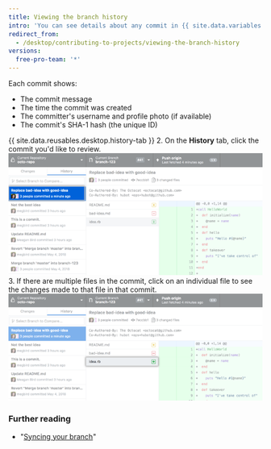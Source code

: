 ```yaml
---
title: Viewing the branch history
intro: 'You can see details about any commit in {{ site.data.variables.product.prodname_desktop }}, including a diff of the changes the commit introduced.'
redirect_from:
  - /desktop/contributing-to-projects/viewing-the-branch-history
versions:
  free-pro-team: '*'
---
```


Each commit shows:

 - The commit message
 - The time the commit was created
 - The committer's username and profile photo (if available)
 - The commit's SHA-1 hash (the unique ID)

{{ site.data.reusables.desktop.history-tab }}
2. On the **History** tab, click the commit you'd like to review.
![A commit on the History tab](/assets/images/help/desktop/branch-history-commit.png)
3. If there are multiple files in the commit, click on an individual file to see the changes made to that file in that commit.
![A file in the commit](/assets/images/help/desktop/branch-history-file.png)

### Further reading

- "[Syncing your branch](/desktop/guides/contributing-to-projects/syncing-your-branch/)"
